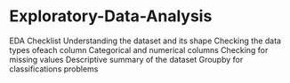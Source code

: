 # Exploratory-Data-Analysis
EDA Checklist Understanding the dataset and its shape Checking the data types ofeach column Categorical and numerical columns Checking for missing values Descriptive summary of the dataset Groupby for classifications problems
